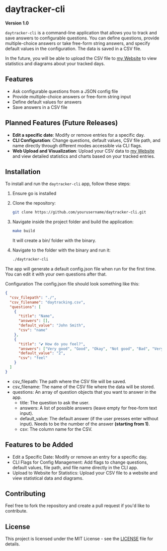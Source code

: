 # daytracker-cli

**Version 1.0**

`daytracker-cli` is a command-line application that allows you to track and save answers to configurable questions. You can define questions, provide multiple-choice answers or take free-form string answers, and specify default values in the configuration. The data is saved in a CSV file.

In the future, you will be able to upload the CSV file to [my Website](https://atiixx.github.io/tools-website) to view statistics and diagrams about your tracked days.

## Features

- Ask configurable questions from a JSON config file
- Provide multiple-choice answers or free-form string input
- Define default values for answers
- Save answers in a CSV file

## Planned Features (Future Releases)

- **Edit a specific date**: Modify or remove entries for a specific day.
- **CLI Configuration**: Change questions, default values, CSV file path, and name directly through different modes accessible via CLI flags.
- **Web Upload and Visualization**: Upload your CSV data to [my Website](https://atiixx.github.io/tools-website) and view detailed statistics and charts based on your tracked entries.

## Installation

To install and run the `daytracker-cli` app, follow these steps:

1. Ensure go is installed

2. Clone the repository:

   ```bash
   git clone https://github.com/yourusername/daytracker-cli.git
   ```

3. Navigate inside the project folder and build the application:

   ```bash
   make build
   ```

   It will create a bin/ folder with the binary.

4. Navigate to the folder with the binary and run it:
   ```bash
   ./daytracker-cli
   ```

The app will generate a default config.json file when run for the first time. You can edit it with your own questions after that.

Configuration
The config.json file should look something like this:

```json
{
  "csv_filepath": "./",
  "csv_filename": "daytracking.csv",
  "questions": [
    {
      "title": "Name",
      "answers": [],
      "default_value": "John Smith",
      "csv": "name"
    },
    {
      "title": "💕 How do you feel?",
      "answers": ["Very good", "Good", "Okay", "Not good", "Bad", "Very bad"],
      "default_value": "2",
      "csv": "feel"
    }
  ]
}
```

- csv_filepath: The path where the CSV file will be saved.
- csv_filename: The name of the CSV file where the data will be stored.
- questions: An array of question objects that you want to answer in the app.
  - title: The question to ask the user.
  - answers: A list of possible answers (leave empty for free-form text input).
  - default_value: The default answer (if the user presses enter without input). Needs to be the number of the answer **(starting from 1)**.
  - csv: The column name for the CSV.

## Features to be Added

- Edit a Specific Date: Modify or remove an entry for a specific day.
- CLI Flags for Config Management: Add flags to change questions, default values, file path, and file name directly in the CLI app.
- Upload to Website for Statistics: Upload your CSV file to a website and view statistical data and diagrams.

## Contributing

Feel free to fork the repository and create a pull request if you'd like to contribute.

## License

This project is licensed under the MIT License - see the [LICENSE](LICENSE) file for details.
